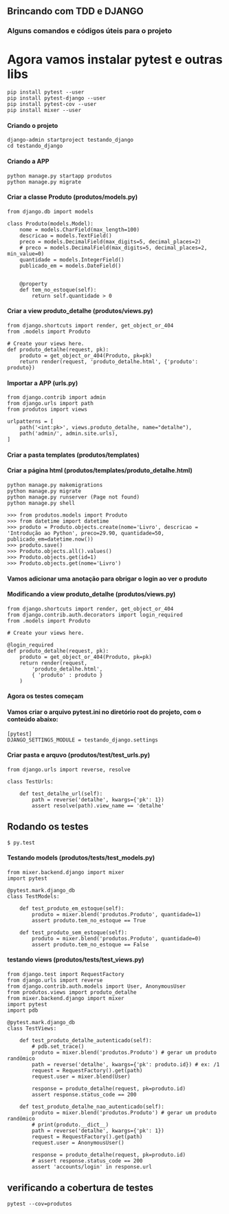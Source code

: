 ## Brincando com TDD e DJANGO
### Alguns comandos e códigos úteis para o projeto

# Agora vamos instalar pytest e outras libs
```
pip install pytest --user
pip install pytest-django --user
pip install pytest-cov --user
pip install mixer --user
```

#### Criando o projeto
```
django-admin startproject testando_django
cd testando_django
```
#### Criando a APP
```
python manage.py startapp produtos
python manage.py migrate
```
#### Criar a classe Produto (produtos/models.py)
```
from django.db import models

class Produto(models.Model):
    nome = models.CharField(max_length=100)
    descricao = models.TextField()
    preco = models.DecimalField(max_digits=5, decimal_places=2)
    # preco = models.DecimalField(max_digits=5, decimal_places=2, min_value=0)
    quantidade = models.IntegerField()
    publicado_em = models.DateField()


    @property
    def tem_no_estoque(self):
        return self.quantidade > 0
```
#### Criar a view produto_detalhe (produtos/views.py)
```
from django.shortcuts import render, get_object_or_404
from .models import Produto

# Create your views here.
def produto_detalhe(request, pk):
    produto = get_object_or_404(Produto, pk=pk)
    return render(request, 'produto_detalhe.html', {'produto': produto})
```
#### Importar a APP (urls.py)
```
from django.contrib import admin
from django.urls import path
from produtos import views

urlpatterns = [
    path('<int:pk>', views.produto_detalhe, name="detalhe"),
    path('admin/', admin.site.urls),
]
```

#### Criar a pasta templates (produtos/templates)
#### Criar a página html (produtos/templates/produto_detalhe.html)
```
python manage.py makemigrations
python manage.py migrate
python manage.py runserver (Page not found)
python manage.py shell

>>> from produtos.models import Produto
>>> from datetime import datetime
>>> produto = Produto.objects.create(nome='Livro', descricao = 'Introdução ao Python', preco=29.90, quantidade=50, publicado_em=datetime.now())
>>> produto.save()
>>> Produto.objects.all().values()
>>> Produto.objects.get(id=1)
>>> Produto.objects.get(nome='Livro')
```
#### Vamos adicionar uma anotação para obrigar o login ao ver o produto
#### Modificando a view produto_detalhe (produtos/views.py)
```
from django.shortcuts import render, get_object_or_404
from django.contrib.auth.decorators import login_required
from .models import Produto

# Create your views here.

@login_required
def produto_detalhe(request, pk):
    produto = get_object_or_404(Produto, pk=pk)
    return render(request, 
        'produto_detalhe.html', 
        { 'produto' : produto }
    )
```
#### Agora os testes começam
#### Vamos criar o arquivo pytest.ini no diretório root do projeto, com o conteúdo abaixo:
```
[pytest]
DJANGO_SETTINGS_MODULE = testando_django.settings
```
#### Criar pasta e arquvo (produtos/test/test_urls.py)
```
from django.urls import reverse, resolve

class TestUrls:
    
    def test_detalhe_url(self):
        path = reverse('detalhe', kwargs={'pk': 1})
        assert resolve(path).view_name == 'detalhe'
```
## Rodando os testes
```
$ py.test
```
#### Testando models (produtos/tests/test_models.py)
```
from mixer.backend.django import mixer
import pytest

@pytest.mark.django_db
class TestModels:

    def test_produto_em_estoque(self):
        produto = mixer.blend('produtos.Produto', quantidade=1)
        assert produto.tem_no_estoque == True

    def test_produto_sem_estoque(self):
        produto = mixer.blend('produtos.Produto', quantidade=0)
        assert produto.tem_no_estoque == False
```
#### testando views (produtos/tests/test_views.py)
```
from django.test import RequestFactory
from django.urls import reverse
from django.contrib.auth.models import User, AnonymousUser
from produtos.views import produto_detalhe
from mixer.backend.django import mixer
import pytest
import pdb

@pytest.mark.django_db
class TestViews:

    def test_produto_detalhe_autenticado(self):
        # pdb.set_trace()
        produto = mixer.blend('produtos.Produto') # gerar um produto randômico
        path = reverse('detalhe', kwargs={'pk': produto.id}) # ex: /1
        request = RequestFactory().get(path)
        request.user = mixer.blend(User)

        response = produto_detalhe(request, pk=produto.id)
        assert response.status_code == 200

    def test_produto_detalhe_nao_autenticado(self):
        produto = mixer.blend('produtos.Produto') # gerar um produto randômico
        # print(produto.__dict__)
        path = reverse('detalhe', kwargs={'pk': 1})
        request = RequestFactory().get(path)
        request.user = AnonymousUser()
        
        response = produto_detalhe(request, pk=produto.id)
        # assert response.status_code == 200
        assert 'accounts/login' in response.url
```

## verificando a cobertura de testes
```
pytest --cov=produtos
```
